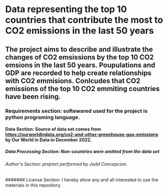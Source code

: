 # Data representing the top 10 countries that contribute the most to CO2 emissions in the last 50 years
## The project aims to describe and illustrate the changes of CO2 emsissions by the top 10 CO2 emsions in the last 50 years. Poupulations and GDP are recorded to help create relationships with CO2 emmisions. Conlcudes that CO2 emissions of the top 10 CO2 emmiting countries have been rising.
### Requirements section: softewared used for the project is python programing language.
#### Data Section: Source of data set comes from https://ourworldindata.org/co2-and-other-greenhouse-gas-emissions by Our World in Data in December 2022. 
##### Data Processing Section: Non-countries were omitted from the data set
###### Author's Section: projrect performed by Jedd Concepcion.
####### License Section: I hereby allow any and all interested to use the materials in this repository.
